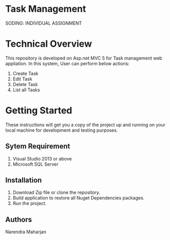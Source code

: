 # Task Management
SODING: INDIVIDUAL ASSIGNMENT


# Technical Overview

This repository is developed on Asp.net MVC 5 for Task management web appliation. In this system, User can perform below actions:

1. Create Task
2. Edit Task
4. Delete Task
5. List all Tasks



# Getting Started
These instructions will get you a copy of the project up and running on your local machine for development and testing purposes.

## Sytem Requirement
1. Visual Studio 2013 or above
2. Microsoft SQL Server


## Installation


1. Download Zip file or clone the repository.
2. Build application to restore all Nuget Dependencies packages.
3. Run the project.


## Authors
Narendra Maharjan




